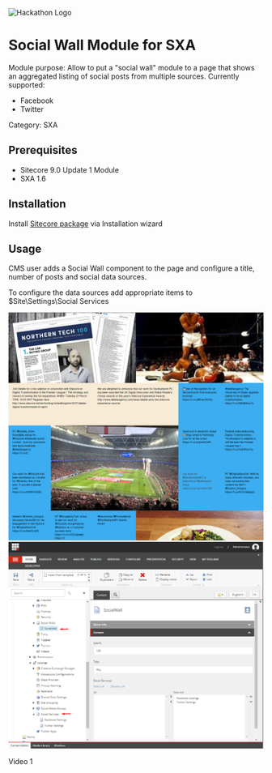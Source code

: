 ![Hackathon Logo](documentation/images/hackathon.png?raw=true "Hackathon Logo")

# Social Wall Module for SXA
Module purpose: Allow to put a "social wall" module to a page that shows an aggregated listing of social posts from multiple sources. Currently supported:
- Facebook
- Twitter 

Category: SXA

## Prerequisites 

- Sitecore 9.0 Update 1 Module 
- SXA 1.6

## Installation

Install [Sitecore package](https://github.com/Sitecore-Hackathon/2018-Union-of-Sitecore-Specialist-Republics-USSR/blob/master/sc.package/Hackathon%20Social%20Wall-0.1.zip) via Installation wizard

## Usage

CMS user adds a Social Wall component to the page and configure a title, number of posts and social data sources.

To configure the data sources add appropriate items to $Site\Settings\Social Services

![Social wall front-end](documentation/images/socialwall.png?raw=true "Social wall front-end")
![Social wall config](documentation/images/config.png?raw=true "Social wall config")

Video 1